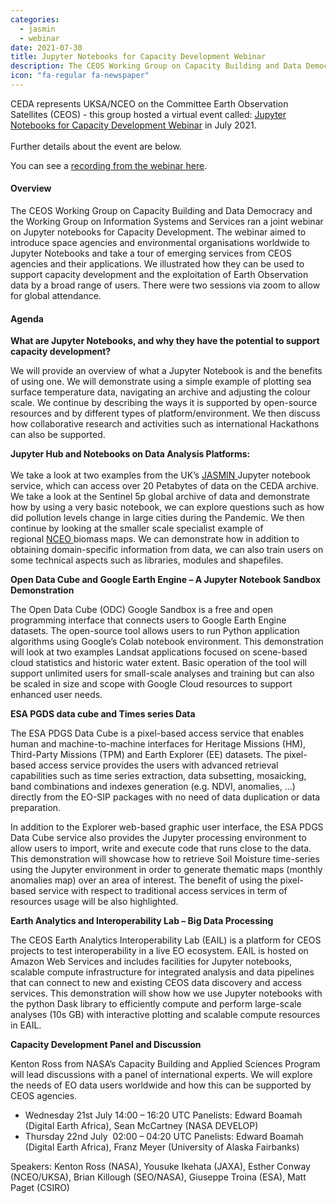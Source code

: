 ```yaml
---
categories:
  - jasmin
  - webinar
date: 2021-07-30
title: Jupyter Notebooks for Capacity Development Webinar
description: The CEOS Working Group on Capacity Building and Data Democracy and the Working Group on Information Systems and Services ran a joint webinar on Jupyter notebooks for Capacity Development.
icon: "fa-regular fa-newspaper"
---
```

<p>CEDA&nbsp;represents UKSA/NCEO on the Committee Earth Observation Satellites (CEOS)&nbsp;-&nbsp;this group&nbsp;hosted a virtual&nbsp;event called:&nbsp;<a href="https://ceos.org/meetings/jupyter-notebooks-for-capacity-development-webinar/">Jupyter Notebooks for Capacity Development Webinar</a>&nbsp;in July 2021.&nbsp;<br /><br />Further details about the event are below.</p>
<p>You can see a <a href="https://youtu.be/N0LK8yFcKQ0">recording from the webinar here</a>.&nbsp;</p>

<h4><strong>Overview</strong></h4>
<p>The CEOS<span class="Apple-converted-space">&nbsp;</span>Working Group on Capacity Building and Data Democracy<span class="Apple-converted-space">&nbsp;</span>and the<span class="Apple-converted-space">&nbsp;</span>Working Group on Information Systems and Services<span class="Apple-converted-space">&nbsp;ran</span>&nbsp;a joint webinar on Jupyter notebooks for Capacity Development. The webinar aimed to introduce space agencies and environmental organisations worldwide to Jupyter Notebooks and take a tour of emerging services from CEOS agencies and their applications. We illustrated how they can be used to support capacity development and the exploitation of Earth Observation data by a broad range of users. There were two sessions via zoom to allow for global attendance.&nbsp;</p>
<h4><span>Agenda</span></h4>
<p><strong>What are Jupyter Notebooks, and why they have the potential to support capacity development?</strong></p>
<p>We will provide an overview of what a Jupyter Notebook is and the benefits of using one. We will demonstrate using a simple example of plotting sea surface temperature data, navigating an archive and adjusting the colour scale. We continue by describing the ways it is supported by open-source resources and by different types of platform/environment. We then discuss how collaborative research and activities such as international Hackathons can also be supported.</p>
<p><span><strong>Jupyter Hub and Notebooks on Data Analysis Platforms:</strong><br /><br /></span>We take a look at two examples from the UK&rsquo;s<span class="Apple-converted-space">&nbsp;</span><a href="https://www.jasmin.ac.uk/">JASMIN<span class="Apple-converted-space">&nbsp;</span></a>Jupyter notebook service, which can access over 20 Petabytes of data on the<span class="Apple-converted-space">&nbsp;</span>CEDA archive. We take a look at the Sentinel 5p global archive of data and demonstrate how by using a very basic notebook, we can explore questions such as how did pollution levels change in large cities during the Pandemic. We then continue by looking at the smaller scale specialist example of regional<span class="Apple-converted-space">&nbsp;</span><a href="https://www.nceo.ac.uk/">NCEO<span class="Apple-converted-space">&nbsp;</span></a>biomass maps. We can demonstrate how in addition to obtaining domain-specific information from data, we can also train users on some technical aspects such as libraries, modules and shapefiles.</p>
<p><strong>Open Data Cube and Google Earth Engine &ndash; A Jupyter Notebook Sandbox Demonstration</strong></p>
<p>The Open Data Cube (ODC) Google Sandbox is a free and open programming interface that connects users to Google Earth Engine datasets. The open-source tool allows users to run Python application algorithms using Google&rsquo;s Colab notebook environment. This demonstration will look at two examples Landsat applications focused on scene-based cloud statistics and historic water extent. Basic operation of the tool will support unlimited users for small-scale analyses and training but can also be scaled in size and scope with Google Cloud resources to support enhanced user needs.&nbsp;</p>
<p><strong>ESA PGDS data cube and Times series Data&nbsp;</strong></p>
<p>The ESA PDGS Data Cube is a pixel-based access service that enables human and machine-to-machine interfaces for Heritage Missions (HM), Third-Party Missions (TPM) and Earth Explorer (EE) datasets. The pixel-based access service provides the users with advanced retrieval capabilities such as time series extraction, data subsetting, mosaicking, band combinations and indexes generation (e.g. NDVI, anomalies, &hellip;) directly from the EO-SIP packages with no need of data duplication or data preparation.</p>
<p>In addition to the<span class="Apple-converted-space">&nbsp;</span><span>Explorer</span><span class="Apple-converted-space">&nbsp;</span>web-based graphic user interface, the ESA PDGS Data Cube service also provides the<span class="Apple-converted-space">&nbsp;</span><span>Jupyter</span><span class="Apple-converted-space">&nbsp;</span>processing environment to allow users to import, write and execute code that runs close to the data. This demonstration will showcase how to retrieve Soil Moisture time-series using the Jupyter environment in order to generate thematic maps (monthly anomalies map) over an area of interest. The benefit of using the pixel-based service with respect to traditional access services in term of resources usage will be also highlighted.</p>
<p><strong>Earth Analytics and Interoperability Lab &ndash; Big Data Processing</strong></p>
<p>The CEOS Earth Analytics Interoperability Lab (EAIL) is a platform for CEOS projects to test interoperability in a live EO ecosystem. EAIL is hosted on Amazon Web Services and includes facilities for Jupyter notebooks, scalable compute infrastructure for integrated analysis and data pipelines that can connect to new and existing CEOS data discovery and access services. This demonstration will show how we use Jupyter notebooks with the python Dask library to efficiently compute and perform large-scale analyses (10s GB) with interactive plotting and scalable compute resources in EAIL.</p>
<p><strong>Capacity Development Panel and Discussion</strong></p>
<p>Kenton Ross from NASA&rsquo;s Capacity Building and Applied Sciences Program will lead discussions with a panel of international experts. We will explore the needs of EO data users worldwide and how this can be supported by CEOS agencies.&nbsp;</p>
<ul style="margin-bottom: 0cm;" type="disc">
<li class="MsoNormal" style="margin: 0cm 0cm 0.0001pt;"><span>Wednesday 21<span style="vertical-align: baseline;">st<span class="Apple-converted-space">&nbsp;</span></span>July 14:00 &ndash; 16:20 UTC Panelists</span>: Edward Boamah (Digital Earth Africa), Sean McCartney (NASA DEVELOP)</li>
<li class="MsoNormal" style="margin: 0cm 0cm 0.0001pt;"><span>Thursday 22<span style="vertical-align: baseline;">nd</span><span class="Apple-converted-space">&nbsp;</span>July&nbsp; 02:00 &ndash; 04:20 UTC Panelists</span>:&nbsp;Edward Boamah (Digital Earth Africa), Franz Meyer (University of Alaska Fairbanks)</li>
</ul>
<p><span>Speakers:<span class="Apple-converted-space">&nbsp;</span></span>Kenton Ross (NASA), Yousuke Ikehata (JAXA), Esther Conway (NCEO/UKSA), Brian Killough (SEO/NASA), Giuseppe Troina (ESA), Matt Paget (CSIRO)</p>